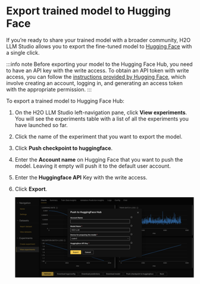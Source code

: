 # Export trained model to Hugging Face

If you’re ready to share your trained model with a broader community, H2O LLM Studio allows you to export the fine-tuned model to [Hugging Face](https://huggingface.co/) with a single click.

:::info note
Before exporting your model to the Hugging Face Hub, you need to have an API key with the write access. To obtain an API token with write access, you can follow the [instructions provided by Hugging Face](https://huggingface.co/docs/hub/security-tokens), which involve creating an account, logging in, and generating an access token with the appropriate permission.
:::

To export a trained model to Hugging Face Hub:

1. On the H2O LLM Studio left-navigation pane, click **View experiments**. You will see the experiments table with a list of all the experiments you have launched so far. 

2. Click the name of the experiment that you want to export the model.

3. Click **Push checkpoint to huggingface**.

4. Enter the **Account name** on Hugging Face that you want to push the model. Leaving it empty will push it to the default user account.

5. Enter the **Huggingface API** Key with the write access.

6. Click **Export**.

    ![export model to hugging face](export-model-to-huggingface.png)